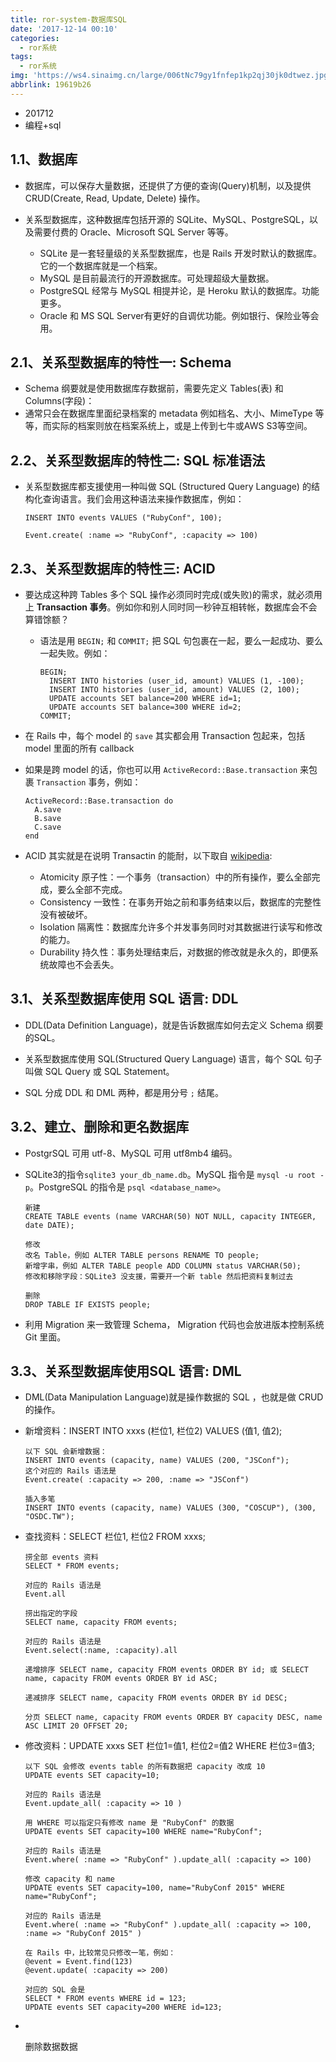 ```yaml
---
title: ror-system-数据库SQL
date: '2017-12-14 00:10'
categories:
  - ror系统
tags:
  - ror系统
img: 'https://ws4.sinaimg.cn/large/006tNc79gy1fnfep1kp2qj30jk0dtwez.jpg'
abbrlink: 19619b26
---
```


* 201712
* 编程+sql



## 1.1、数据库

* 数据库，可以保存大量数据，还提供了方便的查询(Query)机制，以及提供 CRUD(Create, Read, Update, Delete) 操作。



* 关系型数据库，这种数据库包括开源的 SQLite、MySQL、PostgreSQL，以及需要付费的 Oracle、Microsoft SQL Server 等等。
  * SQLite 是一套轻量级的关系型数据库，也是 Rails 开发时默认的数据库。它的一个数据库就是一个档案。
  * MySQL 是目前最流行的开源数据库。可处理超级大量数据。
  * PostgreSQL 经常与 MySQL 相提并论，是 Heroku 默认的数据库。功能更多。
  * Oracle 和 MS SQL Server有更好的自调优功能。例如银行、保险业等会用。



## 2.1、关系型数据库的特性一: Schema

* Schema 纲要就是使用数据库存数据前，需要先定义 Tables(表) 和 Columns(字段)：
* 通常只会在数据库里面纪录档案的 metadata 例如档名、大小、MimeType 等等，而实际的档案则放在档案系统上，或是上传到七牛或AWS S3等空间。



## 2.2、关系型数据库的特性二: SQL 标准语法

* 关系型数据库都支援使用一种叫做 SQL (Structured Query Language) 的结构化查询语言。我们会用这种语法来操作数据库，例如：

  ```
  INSERT INTO events VALUES ("RubyConf", 100);

  Event.create( :name => "RubyConf", :capacity => 100)
  ```



## 2.3、关系型数据库的特性三: ACID

* 要达成这种跨 Tables 多个 SQL 操作必须同时完成(或失败)的需求，就必须用上 **Transaction 事务**。例如你和别人同时同一秒钟互相转帐，数据库会不会算错馀额？

  * 语法是用 `BEGIN;` 和 `COMMIT;` 把 SQL 句包裹在一起，要么一起成功、要么一起失败。例如：

    ```
    BEGIN;
      INSERT INTO histories (user_id, amount) VALUES (1, -100);
      INSERT INTO histories (user_id, amount) VALUES (2, 100);
      UPDATE accounts SET balance=200 WHERE id=1;
      UPDATE accounts SET balance=300 WHERE id=2;
    COMMIT;
    ```

* 在 Rails 中，每个 model 的 `save` 其实都会用 Transaction 包起来，包括 model 里面的所有 callback

* 如果是跨 model 的话，你也可以用 `ActiveRecord::Base.transaction` 来包裹 `Transaction` 事务，例如：

  ```
  ActiveRecord::Base.transaction do
    A.save
    B.save
    C.save
  end
  ```

* ACID 其实就是在说明 Transactin 的能耐，以下取自 [wikipedia](https://zh.wikipedia.org/zh-cn/ACID):

  * Atomicity 原子性：一个事务（transaction）中的所有操作，要么全部完成，要么全部不完成。
  * Consistency 一致性：在事务开始之前和事务结束以后，数据库的完整性没有被破坏。
  * Isolation 隔离性：数据库允许多个并发事务同时对其数据进行读写和修改的能力。
  * Durability 持久性：事务处理结束后，对数据的修改就是永久的，即便系统故障也不会丢失。



## 3.1、关系型数据库使用 SQL 语言: DDL

* DDL(Data Definition Language)，就是告诉数据库如何去定义 Schema 纲要的SQL。


* 关系型数据库使用 SQL(Structured Query Language) 语言，每个 SQL 句子叫做 SQL Query 或 SQL Statement。
* SQL 分成 DDL 和 DML 两种，都是用分号 `;` 结尾。



## 3.2、建立、删除和更名数据库

* PostgrSQL 可用 utf-8、MySQL 可用 utf8mb4 编码。


* SQLite3的指令`sqlite3 your_db_name.db`。MySQL 指令是 `mysql -u root -p`。PostgreSQL 的指令是 `psql <database_name>`。

  ```
  新建
  CREATE TABLE events (name VARCHAR(50) NOT NULL, capacity INTEGER, date DATE);
  ```

  ```
  修改
  改名 Table，例如 ALTER TABLE persons RENAME TO people;
  新增字串，例如 ALTER TABLE people ADD COLUMN status VARCHAR(50);
  修改和移除字段：SQLite3 没支援，需要开一个新 table 然后把资料复制过去
  ```

  ```
  删除
  DROP TABLE IF EXISTS people;
  ```

* 利用 Migration 来一致管理 Schema， Migration 代码也会放进版本控制系统 Git 里面。



## 3.3、关系型数据库使用SQL 语言: DML

*  DML(Data Manipulation Language)就是操作数据的 SQL ，也就是做 CRUD 的操作。

* 新增资料：INSERT INTO xxxs (栏位1, 栏位2) VALUES (值1, 值2);

   ```
   以下 SQL 会新增数据：
   INSERT INTO events (capacity, name) VALUES (200, "JSConf");
   这个对应的 Rails 语法是 
   Event.create( :capacity => 200, :name => "JSConf")
   ```

   ```
   插入多笔 
   INSERT INTO events (capacity, name) VALUES (300, "COSCUP"), (300, "OSDC.TW");
   ```

* 查找资料：SELECT 栏位1, 栏位2 FROM xxxs;

   ```
   捞全部 events 资料 
   SELECT * FROM events;

   对应的 Rails 语法是 
   Event.all
   ```

   ```
   捞出指定的字段 
   SELECT name, capacity FROM events;

   对应的 Rails 语法是 
   Event.select(:name, :capacity).all
   ```

   ```
   递增排序 SELECT name, capacity FROM events ORDER BY id; 或 SELECT name, capacity FROM events ORDER BY id ASC;

   递减排序 SELECT name, capacity FROM events ORDER BY id DESC;

   分页 SELECT name, capacity FROM events ORDER BY capacity DESC, name ASC LIMIT 20 OFFSET 20;
   ```

* 修改资料：UPDATE xxxs SET 栏位1=值1, 栏位2=值2 WHERE 栏位3=值3; 

  ```
  以下 SQL 会修改 events table 的所有数据把 capacity 改成 10
  UPDATE events SET capacity=10; 

  对应的 Rails 语法是 
  Event.update_all( :capacity => 10 )
  ```

  ```
  用 WHERE 可以指定只有修改 name 是 "RubyConf" 的数据
  UPDATE events SET capacity=100 WHERE name="RubyConf"; 

  对应的 Rails 语法是 
  Event.where( :name => "RubyConf" ).update_all( :capacity => 100)
  ```

  ```
  修改 capacity 和 name
  UPDATE events SET capacity=100, name="RubyConf 2015" WHERE name="RubyConf"; 

  对应的 Rails 语法是 
  Event.where( :name => "RubyConf" ).update_all( :capacity => 100, :name => "RubyConf 2015" )
  ```

  ```
  在 Rails 中，比较常见只修改一笔，例如：
  @event = Event.find(123)
  @event.update( :capacity => 200)

  对应的 SQL 会是
  SELECT * FROM events WHERE id = 123;
  UPDATE events SET capacity=200 WHERE id=123;
  ```

* ​

   删除数据数据







